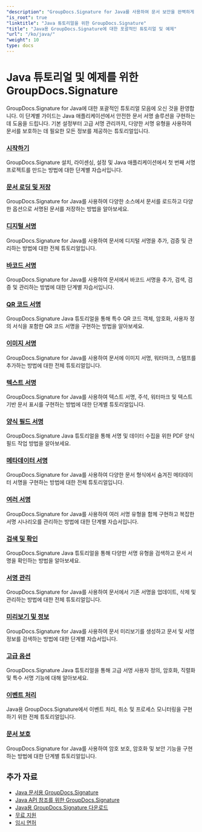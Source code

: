 ```yaml
---
"description": "GroupDocs.Signature for Java를 사용하여 문서 보안을 완벽하게 구현하세요. Java 애플리케이션에서 효율적으로 문서에 서명하고, 검증하고, 업데이트하고, 서명을 삭제하고, 메타데이터를 추출하고, 문서를 관리하는 방법에 대한 완벽한 튜토리얼입니다."
"is_root": true
"linktitle": "Java 튜토리얼을 위한 GroupDocs.Signature"
"title": "Java용 GroupDocs.Signature에 대한 포괄적인 튜토리얼 및 예제"
"url": "/ko/java/"
"weight": 10
type: docs
---
```

# Java 튜토리얼 및 예제를 위한 GroupDocs.Signature

GroupDocs.Signature for Java에 대한 포괄적인 튜토리얼 모음에 오신 것을 환영합니다. 이 단계별 가이드는 Java 애플리케이션에서 안전한 문서 서명 솔루션을 구현하는 데 도움을 드립니다. 기본 설정부터 고급 서명 관리까지, 다양한 서명 유형을 사용하여 문서를 보호하는 데 필요한 모든 정보를 제공하는 튜토리얼입니다.

### [시작하기](./getting-started/)
GroupDocs.Signature 설치, 라이센싱, 설정 및 Java 애플리케이션에서 첫 번째 서명 프로젝트를 만드는 방법에 대한 단계별 자습서입니다.

### [문서 로딩 및 저장](./document-loading-saving/)
GroupDocs.Signature for Java를 사용하여 다양한 소스에서 문서를 로드하고 다양한 옵션으로 서명된 문서를 저장하는 방법을 알아보세요.

### [디지털 서명](./digital-signatures/)
GroupDocs.Signature for Java를 사용하여 문서에 디지털 서명을 추가, 검증 및 관리하는 방법에 대한 전체 튜토리얼입니다.

### [바코드 서명](./barcode-signatures/)
GroupDocs.Signature for Java를 사용하여 문서에서 바코드 서명을 추가, 검색, 검증 및 관리하는 방법에 대한 단계별 자습서입니다.

### [QR 코드 서명](./qr-code-signatures/)
GroupDocs.Signature Java 튜토리얼을 통해 특수 QR 코드 객체, 암호화, 사용자 정의 서식을 포함한 QR 코드 서명을 구현하는 방법을 알아보세요.

### [이미지 서명](./image-signatures/)
GroupDocs.Signature for Java를 사용하여 문서에 이미지 서명, 워터마크, 스탬프를 추가하는 방법에 대한 전체 튜토리얼입니다.

### [텍스트 서명](./text-signatures/)
GroupDocs.Signature for Java를 사용하여 텍스트 서명, 주석, 워터마크 및 텍스트 기반 문서 표시를 구현하는 방법에 대한 단계별 튜토리얼입니다.

### [양식 필드 서명](./form-field-signatures/)
GroupDocs.Signature Java 튜토리얼을 통해 서명 및 데이터 수집을 위한 PDF 양식 필드 작업 방법을 알아보세요.

### [메타데이터 서명](./metadata-signatures/)
GroupDocs.Signature for Java를 사용하여 다양한 문서 형식에서 숨겨진 메타데이터 서명을 구현하는 방법에 대한 전체 튜토리얼입니다.

### [여러 서명](./multiple-signatures/)
GroupDocs.Signature for Java를 사용하여 여러 서명 유형을 함께 구현하고 복잡한 서명 시나리오를 관리하는 방법에 대한 단계별 자습서입니다.

### [검색 및 확인](./search-verification/)
GroupDocs.Signature Java 튜토리얼을 통해 다양한 서명 유형을 검색하고 문서 서명을 확인하는 방법을 알아보세요.

### [서명 관리](./signature-management/)
GroupDocs.Signature for Java를 사용하여 문서에서 기존 서명을 업데이트, 삭제 및 관리하는 방법에 대한 전체 튜토리얼입니다.

### [미리보기 및 정보](./preview-info/)
GroupDocs.Signature for Java를 사용하여 문서 미리보기를 생성하고 문서 및 서명 정보를 검색하는 방법에 대한 단계별 자습서입니다.

### [고급 옵션](./advanced-options/)
GroupDocs.Signature Java 튜토리얼을 통해 고급 서명 사용자 정의, 암호화, 직렬화 및 특수 서명 기능에 대해 알아보세요.

### [이벤트 처리](./event-handling/)
Java용 GroupDocs.Signature에서 이벤트 처리, 취소 및 프로세스 모니터링을 구현하기 위한 전체 튜토리얼입니다.

### [문서 보호](./document-protection/)
GroupDocs.Signature for Java를 사용하여 암호 보호, 암호화 및 보안 기능을 구현하는 방법에 대한 단계별 튜토리얼입니다.

## 추가 자료

- [Java 문서용 GroupDocs.Signature](https://docs.groupdocs.com./)
- [Java API 참조를 위한 GroupDocs.Signature](https://reference.groupdocs.com./)
- [Java용 GroupDocs.Signature 다운로드](https://releases.groupdocs.com./)
- [무료 지원](https://forum.groupdocs.com/)
- [임시 면허](https://purchase.groupdocs.com/temporary-license/)